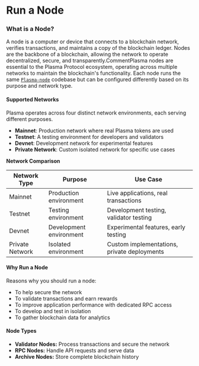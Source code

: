 # Run a Node

### What is a Node?

A node is a computer or device that connects to a blockchain network, verifies transactions, and maintains a copy of the blockchain ledger. Nodes are the backbone of a blockchain, allowing the network to operate decentralized, secure, and transparently.CommentPlasma nodes are essential to the Plasma Protocol ecosystem, operating across multiple networks to maintain the blockchain's functionality. Each node runs the same [`Plasma-node`](https://github.com/PlasmaLaboratories/plasma-node) codebase but can be configured differently based on its purpose and network type.

#### Supported Networks <a href="#supported-networks" id="supported-networks"></a>

Plasma operates across four distinct network environments, each serving different purposes.

* **Mainnet**: Production network where real Plasma tokens are used
* **Testnet**: A testing environment for developers and validators
* **Devnet**: Development network for experimental features
* **Private Network**: Custom isolated network for specific use cases

**Network Comparison**

| Network Type    | Purpose                 | Use Case                                    |
| --------------- | ----------------------- | ------------------------------------------- |
| Mainnet         | Production environment  | Live applications, real transactions        |
| Testnet         | Testing environment     | Development testing, validator testing      |
| Devnet          | Development environment | Experimental features, early testing        |
| Private Network | Isolated environment    | Custom implementations, private deployments |

#### **Why Run a Node**  <a href="#why-run-a-node" id="why-run-a-node"></a>

Reasons why you should run a node:

* To help secure the network
* To validate transactions and earn rewards
* To improve application performance with dedicated RPC access
* To develop and test in isolation
* To gather blockchain data for analytics

#### **Node Types** <a href="#node-types" id="node-types"></a>

* **Validator Nodes:** Process transactions and secure the network
* **RPC Nodes:** Handle API requests and serve data
* **Archive Nodes:** Store complete blockchain history
